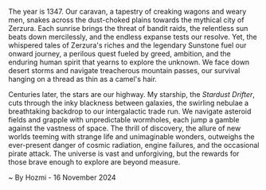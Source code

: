 
The year is 1347.  Our caravan, a tapestry of creaking wagons and weary men, snakes across the dust-choked plains towards the mythical city of Zerzura.  Each sunrise brings the threat of bandit raids, the relentless sun beats down mercilessly, and the endless expanse tests our resolve. Yet, the whispered tales of Zerzura's riches and the legendary Sunstone fuel our onward journey, a perilous quest fueled by greed, ambition, and the enduring human spirit that yearns to explore the unknown.  We face down desert storms and navigate treacherous mountain passes, our survival hanging on a thread as thin as a camel's hair.


Centuries later, the stars are our highway.  My starship, the *Stardust Drifter*, cuts through the inky blackness between galaxies, the swirling nebulae a breathtaking backdrop to our intergalactic trade run.  We navigate asteroid fields and grapple with unpredictable wormholes, each jump a gamble against the vastness of space.  The thrill of discovery, the allure of new worlds teeming with strange life and unimaginable wonders, outweighs the ever-present danger of cosmic radiation, engine failures, and the occasional pirate attack. The universe is vast and unforgiving, but the rewards for those brave enough to explore are beyond measure.

~ By Hozmi - 16 November 2024
